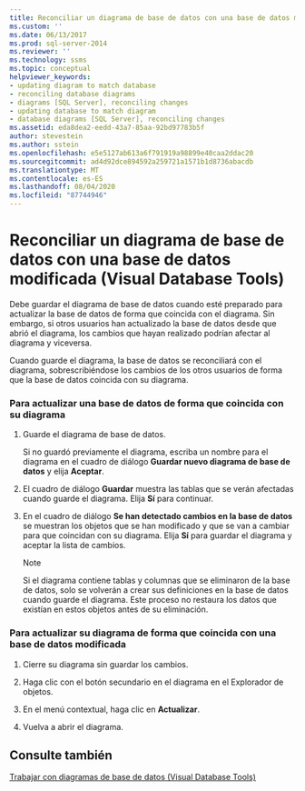 ```yaml
---
title: Reconciliar un diagrama de base de datos con una base de datos modificada (Visual Database Tools) | Microsoft Docs
ms.custom: ''
ms.date: 06/13/2017
ms.prod: sql-server-2014
ms.reviewer: ''
ms.technology: ssms
ms.topic: conceptual
helpviewer_keywords:
- updating diagram to match database
- reconciling database diagrams
- diagrams [SQL Server], reconciling changes
- updating database to match diagram
- database diagrams [SQL Server], reconciling changes
ms.assetid: eda8dea2-eedd-43a7-85aa-92bd97783b5f
author: stevestein
ms.author: sstein
ms.openlocfilehash: e5e5127ab613a6f791919a98899e40caa2ddac20
ms.sourcegitcommit: ad4d92dce894592a259721a1571b1d8736abacdb
ms.translationtype: MT
ms.contentlocale: es-ES
ms.lasthandoff: 08/04/2020
ms.locfileid: "87744946"
---
```

# <a name="reconcile-a-database-diagram-with-a-modified-database-visual-database-tools"></a>Reconciliar un diagrama de base de datos con una base de datos modificada (Visual Database Tools)
  Debe guardar el diagrama de base de datos cuando esté preparado para actualizar la base de datos de forma que coincida con el diagrama. Sin embargo, si otros usuarios han actualizado la base de datos desde que abrió el diagrama, los cambios que hayan realizado podrían afectar al diagrama y viceversa.  
  
 Cuando guarde el diagrama, la base de datos se reconciliará con el diagrama, sobrescribiéndose los cambios de los otros usuarios de forma que la base de datos coincida con su diagrama.  
  
### <a name="to-update-a-database-to-match-your-diagram"></a>Para actualizar una base de datos de forma que coincida con su diagrama  
  
1.  Guarde el diagrama de base de datos.  
  
     Si no guardó previamente el diagrama, escriba un nombre para el diagrama en el cuadro de diálogo **Guardar nuevo diagrama de base de datos** y elija **Aceptar**.  
  
2.  El cuadro de diálogo **Guardar** muestra las tablas que se verán afectadas cuando guarde el diagrama. Elija **Sí** para continuar.  
  
3.  En el cuadro de diálogo **Se han detectado cambios en la base de datos** se muestran los objetos que se han modificado y que se van a cambiar para que coincidan con su diagrama. Elija **Sí** para guardar el diagrama y aceptar la lista de cambios.  
  
    > [!NOTE]  
    >  Si el diagrama contiene tablas y columnas que se eliminaron de la base de datos, solo se volverán a crear sus definiciones en la base de datos cuando guarde el diagrama. Este proceso no restaura los datos que existían en estos objetos antes de su eliminación.  
  
### <a name="to-update-your-diagram-to-match-a-modified-database"></a>Para actualizar su diagrama de forma que coincida con una base de datos modificada  
  
1.  Cierre su diagrama sin guardar los cambios.  
  
2.  Haga clic con el botón secundario en el diagrama en el Explorador de objetos.  
  
3.  En el menú contextual, haga clic en **Actualizar**.  
  
4.  Vuelva a abrir el diagrama.  
  
## <a name="see-also"></a>Consulte también  
 [Trabajar con diagramas de base de datos &#40;Visual Database Tools&#41;](visual-database-tools.md)  
  
  
